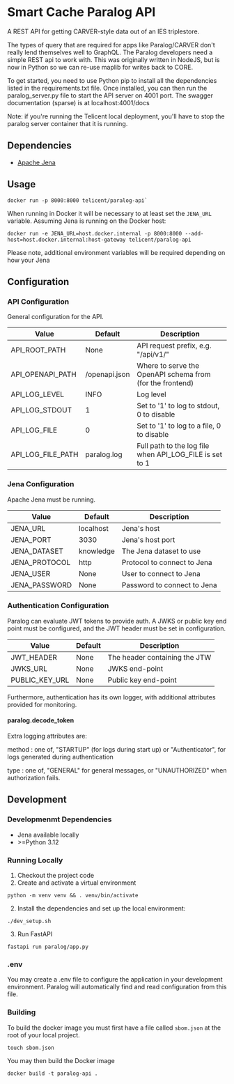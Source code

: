 # Smart Cache Paralog API

A REST API for getting CARVER-style data out of an IES triplestore.

The types of query that are required for apps like Paralog/CARVER don't really lend themselves well to GraphQL. The Paralog developers need a simple REST api to work with. This was originally written in NodeJS, but is now in Python so we can re-use maplib for writes back to CORE.

To get started, you need to use Python pip to install all the dependencies listed in the requirements.txt file. Once installed, you can then run the paralog_server.py file to start the API server on 4001 port. The swagger documentation (sparse) is at localhost:4001/docs

Note: if you're running the Telicent local deployment, you'll have to stop the paralog server container that it is running.

## Dependencies

- [Apache Jena](https://jena.apache.org/download/index.cgi)

## Usage

```shell
docker run -p 8000:8000 telicent/paralog-api`
``` 

When running in Docker it will be necessary to at least set the `JENA_URL` variable. Assuming Jena is running on the Docker
host:

```shell
docker run -e JENA_URL=host.docker.internal -p 8000:8000 --add-host=host.docker.internal:host-gateway telicent/paralog-api
 ```

Please note, additional environment variables will be required depending on how your Jena 

## Configuration

### API Configuration

General configuration for the API.

| Value               | Default       | Description                                                |
|---------------------|---------------|------------------------------------------------------------|
| API_ROOT_PATH       | None          | API request prefix, e.g. "/api/v1/"                        |
| API_OPENAPI_PATH    | /openapi.json | Where to serve the OpenAPI schema from (for the frontend)  |
| API_LOG_LEVEL       | INFO          | Log level                                                  |
| API_LOG_STDOUT      | 1             | Set to '1' to log to stdout, 0 to disable                  |
| API_LOG_FILE        | 0             | Set to '1' to log to a file, 0 to disable                  |
| API_LOG_FILE_PATH   | paralog.log   | Full path to the log file when API_LOG_FILE is set to 1    |


### Jena Configuration

Apache Jena must be running.

| Value          | Default   | Description                 |
|----------------|-----------|-----------------------------|
| JENA_URL       | localhost | Jena's host                 |
| JENA_PORT      | 3030      | Jena's host port            |
| JENA_DATASET   | knowledge | The Jena dataset to use     |
| JENA_PROTOCOL  | http      | Protocol to connect to Jena |
| JENA_USER      | None      | User to connect to Jena     |
| JENA_PASSWORD  | None      | Password to connect to Jena |


### Authentication Configuration

Paralog can evaluate JWT tokens to provide auth. A JWKS or public key end point must be configured, and the JWT header 
must be set in configuration.

| Value          | Default | Description                   |
|----------------|---------|-------------------------------|
| JWT_HEADER     | None    | The header containing the JTW |
| JWKS_URL       | None    | JWKS end-point                |
| PUBLIC_KEY_URL | None    | Public key end-point          |


Furthermore, authentication has its own logger, with additional attributes provided for monitoring.

#### paralog.decode_token

Extra logging attributes are:

method
: one of, "STARTUP" (for logs during start up) or "Authenticator", for logs generated during authentication

type
: one of, "GENERAL" for general messages, or "UNAUTHORIZED" when authorization fails. 


## Development

### Developmenmt Dependencies

- Jena available locally
- \>=Python 3.12

### Running Locally

1. Checkout the project code
2. Create and activate a virtual environment
```shell
python -m venv venv && . venv/bin/activate
```
2. Install the dependencies and set up the local environment:
```shell
./dev_setup.sh
```
3. Run FastAPI
```shell
fastapi run paralog/app.py
```

### .env

You may create a .env file to configure the application in your development environment. Paralog will automatically 
find and read configuration from this file.

### Building

To build the docker image you must first have a file called `sbom.json` at the root of your local project.

```shell
touch sbom.json
```

You may then build the Docker image

```shell
docker build -t paralog-api . 
```
